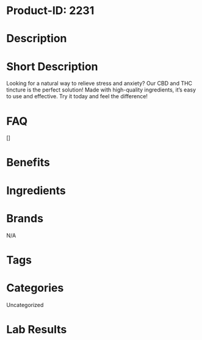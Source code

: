 # Product-ID: 2231

# Description



# Short Description

<p>Looking for a natural way to relieve stress and anxiety? Our CBD and THC tincture is the perfect solution! Made with high-quality ingredients, it&#8217;s easy to use and effective. Try it today and feel the difference!</p>


# FAQ
[]

# Benefits



# Ingredients



# Brands

N/A

# Tags



# Categories

Uncategorized

# Lab Results
